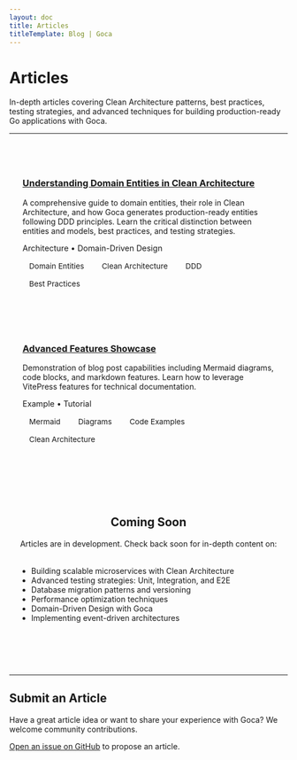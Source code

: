 ```yaml
---
layout: doc
title: Articles
titleTemplate: Blog | Goca
---
```


# Articles

In-depth articles covering Clean Architecture patterns, best practices, testing strategies, and advanced techniques for building production-ready Go applications with Goca.

---

<style scoped>
.article-list {
  margin-top: 2rem;
}

.article-item {
  padding: 1.5rem;
  border: 1px solid var(--vp-c-divider);
  border-radius: 8px;
  margin-bottom: 1.5rem;
  transition: all 0.3s ease;
}

.article-item:hover {
  border-color: var(--vp-c-brand);
  transform: translateY(-2px);
  box-shadow: 0 4px 12px rgba(0, 0, 0, 0.1);
}

.article-meta {
  color: var(--vp-c-text-2);
  font-size: 0.9rem;
  margin-top: 0.5rem;
}

.article-tags {
  display: flex;
  gap: 0.5rem;
  margin-top: 0.75rem;
  flex-wrap: wrap;
}

.article-tag {
  background: var(--vp-c-bg-soft);
  color: var(--vp-c-text-2);
  padding: 0.25rem 0.75rem;
  border-radius: 12px;
  font-size: 0.85rem;
  border: 1px solid var(--vp-c-divider);
}

.coming-soon {
  text-align: center;
  padding: 3rem 1rem;
  color: var(--vp-c-text-2);
}
</style>

<div class="article-list">

<div class="article-item">
  <h3>
    <a href="/goca/blog/articles/understanding-domain-entities">Understanding Domain Entities in Clean Architecture</a>
  </h3>
  <p>A comprehensive guide to domain entities, their role in Clean Architecture, and how Goca generates production-ready entities following DDD principles. Learn the critical distinction between entities and models, best practices, and testing strategies.</p>
  <div class="article-meta">Architecture • Domain-Driven Design</div>
  <div class="article-tags">
    <span class="article-tag">Domain Entities</span>
    <span class="article-tag">Clean Architecture</span>
    <span class="article-tag">DDD</span>
    <span class="article-tag">Best Practices</span>
  </div>
</div>

<div class="article-item">
  <h3>
    <a href="/goca/blog/articles/example-showcase">Advanced Features Showcase</a>
  </h3>
  <p>Demonstration of blog post capabilities including Mermaid diagrams, code blocks, and markdown features. Learn how to leverage VitePress features for technical documentation.</p>
  <div class="article-meta">Example • Tutorial</div>
  <div class="article-tags">
    <span class="article-tag">Mermaid</span>
    <span class="article-tag">Diagrams</span>
    <span class="article-tag">Code Examples</span>
    <span class="article-tag">Clean Architecture</span>
  </div>
</div>

<div class="coming-soon">
  <h2>Coming Soon</h2>
  <p>Articles are in development. Check back soon for in-depth content on:</p>
  <ul style="text-align: left; max-width: 600px; margin: 2rem auto;">
    <li>Building scalable microservices with Clean Architecture</li>
    <li>Advanced testing strategies: Unit, Integration, and E2E</li>
    <li>Database migration patterns and versioning</li>
    <li>Performance optimization techniques</li>
    <li>Domain-Driven Design with Goca</li>
    <li>Implementing event-driven architectures</li>
  </ul>
</div>

</div>

---

## Submit an Article

Have a great article idea or want to share your experience with Goca? We welcome community contributions.

[Open an issue on GitHub](https://github.com/sazardev/goca/issues/new?title=Article%20Proposal:) to propose an article.

